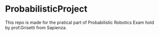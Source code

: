 # ProbabilisticProject
This repo is made for the pratical part of Probabilistic Robotics Exam hold by prof.Grisetti from Sapienza.
